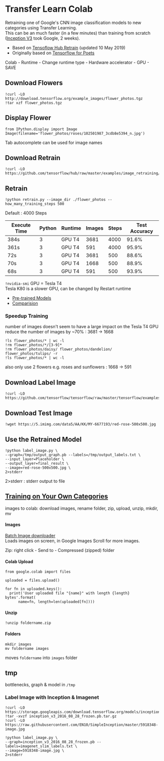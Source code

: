 # Transfer Learn Colab

Retraining one of Google's CNN image classification models to new categories using Transfer Learning.   
This can be an much faster (in a few minutes) than training from scratch ([Inception V3](https://github.com/EN10/KerasInception) took Google, 2 weeks).

* Based on [Tensoflow Hub Retrain](https://github.com/tensorflow/hub/blob/master/docs/tutorials/image_retraining.md) (updated 10 May 2019)    
* Originally based on [Tensorflow for Poets](https://github.com/EN10/TensorFlowForPoets)

Colab - Runtime - Change runtime type - Hardware accelerator - GPU - SAVE

## Download Flowers
    !curl -LO http://download.tensorflow.org/example_images/flower_photos.tgz
    !tar xzf flower_photos.tgz

## Display Flower
    from IPython.display import Image
    Image(filename='flower_photos/roses/102501987_3cdb8e5394_n.jpg') 
Tab autocomplete can be used for image names

## Download Retrain
    !curl -LO https://github.com/tensorflow/hub/raw/master/examples/image_retraining/retrain.py

## Retrain
    !python retrain.py --image_dir ./flower_photos --how_many_training_steps 500

Default : 4000 Steps  

Execute Time|Python|Runtime|Images|Steps|Test Accuracy
---|---|---|---|---|---|
384s | 3 | GPU T4 | 3681 | 4000 | 91.6%    
361s | 3 | GPU T4 |  591 | 4000 | 95.9%   
 72s | 3 | GPU T4 | 3681 |  500 | 88.6%   
 70s | 3 | GPU T4 | 1668 |  500 | 88.9%  
 68s | 3 | GPU T4 |  591 |  500 | 93.9%   

`!nvidia-smi`   GPU = Tesla T4  
Tesla K80 is a slower GPU, can be changed by Restart runtime    

* [Pre-trained Models ](https://github.com/tensorflow/models/blob/master/research/slim/README.md#pre-trained-models)
* [Comparision](https://1.bp.blogspot.com/-E1qM-CKq-BA/WfuGc22fPBI/AAAAAAAACIg/frpwbO5Jh-oL0cSObyJa29fXkBsuVl7CACLcBGAs/s1600/image3.jpg)

### Speedup Training 
number of images doesn't seem to have a large impact on the Tesla T4 GPU    
reduce the number of images by ~70% : 3681 -> 1668

    !ls flower_photos/* | wc -l
    !rm flower_photos/*/[3-9]*
    !rm flower_photos/daisy/ flower_photos/dandelion/ flower_photos/tulips/ -r
    !ls flower_photos/* | wc -l
also only use 2 flowers e.g. roses and sunflowers : 1668 -> 591

## Download Label Image
    !curl -LO https://github.com/tensorflow/tensorflow/raw/master/tensorflow/examples/label_image/label_image.py

## Download Test Image
    !wget https://5.imimg.com/data5/AA/KK/MY-6677193/red-rose-500x500.jpg

## Use the Retrained Model
    !python label_image.py \
    --graph=/tmp/output_graph.pb --labels=/tmp/output_labels.txt \
    --input_layer=Placeholder \
    --output_layer=final_result \
    --image=red-rose-500x500.jpg \
    2>stderr

2>stderr : stderr output to file

## [Training on Your Own Categories](https://github.com/EN10/TensorFlowForPoets#training-on-your-own-categories)

images to colab: download images, rename folder, zip, upload, unzip, mkdir, mv   

#### Images
[Batch Image downloader](https://chrome.google.com/webstore/detail/fatkun-batch-download-ima/nnjjahlikiabnchcpehcpkdeckfgnohf?hl=en)    
Loads images on screen, in Google Images Scroll for more images.

Zip: right click - Send to - Compressed (zipped) folder

#### Colab Upload

    from google.colab import files

    uploaded = files.upload()

    for fn in uploaded.keys():
      print('User uploaded file "{name}" with length {length} bytes'.format(
          name=fn, length=len(uploaded[fn])))

#### Unzip

    !unzip foldername.zip

#### Folders

    mkdir images
    mv foldername images

moves `foldername` into `images` folder

## tmp

bottlenecks, graph & model in `/tmp`

### Label Image with Inception & Imagenet

    !curl -LO https://storage.googleapis.com/download.tensorflow.org/models/inception_v3_2016_08_28_frozen.pb.tar.gz
    !tar -xvzf inception_v3_2016_08_28_frozen.pb.tar.gz
    !curl -LO https://raw.githubusercontent.com/EN10/SimpleInception/master/5918348-image.jpg
        
    !python label_image.py \
    --graph=inception_v3_2016_08_28_frozen.pb --labels=imagenet_slim_labels.txt \
    --image=5918348-image.jpg \
    2>stderr